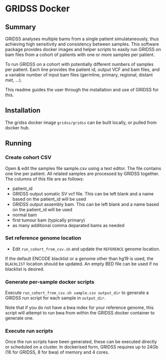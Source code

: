 # GRIDSS Docker


## Summary

GRIDSS analyses multiple bams from a single patient simulataneously, thus
achieving high sensitivity and consistency between samples. This software
package provides docker images and helper scripts to easily run GRIDSS on bam files from a
cohort of patients with one or more samples per patient.

To run GRIDSS on a cohort with potentially different numbers of samples per
patient. Each line provides the patient id, output VCF and bam files, and
a variable number of input bam files (germline, primary, regional, distant met,
...).

This readme guides the user through the installation and use of GRIDSS for this.

## Installation

The gridss docker image `gridss/gridss` can be built locally, or pulled from docker hub.

## Running

### Create cohort CSV

Open & edit the samples file sample.csv using a text editor. The file
contains one line per patient. All related samples are processed by GRIDSS
together. The columns of this file are as follows:

- patient_id
- GRIDSS output somatic SV vcf file. This can be left blank and a name based on the patient_id will be used
- GRIDSS output assembly bam. This can be left blank and a name based on the patient_id will be used
- normal bam
- first tumour bam (typically primary)
- as many additional comma deparated bams as needed

### Set reference genome location

- Edit `run_cohort_from_csv.sh` and update the `REFERENCE` genome location.

If the default ENCODE blacklist or a genome other than hg19 is used, the `BLACKLIST` location should be updated. An empty BED file can be used if no blacklist is desired.

### Generate per-sample docker scripts

Execute `run_cohort_from_csv.sh sample.csv output_dir` to generate a GRIDSS run script for each sample in `output_dir`.

Note that if you do not have a bwa index for your reference genome, this script will attempt to run bwa from within the GRIDSS docker container to generate one.

### Execute run scripts

Once the run scripts have been generated, these can be executed directly or scheduled on a cluster. In dockerised form, GRIDSS requires up to 24Gb (16 for GRIDSS, 8 for bwa) of memory and 4 cores.
